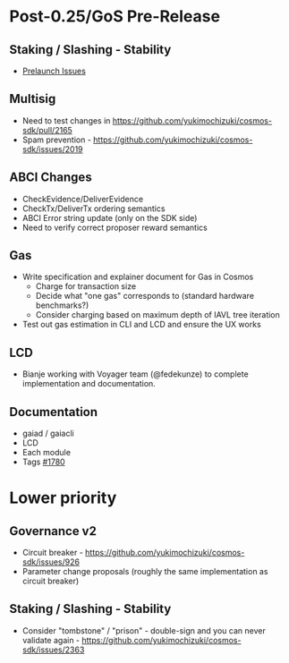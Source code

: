 # Post-0.25/GoS Pre-Release

## Staking / Slashing - Stability

- [Prelaunch Issues](https://github.com/yukimochizuki/cosmos-sdk/issues?utf8=%E2%9C%93&q=is%3Aissue+is%3Aopen+label%3Astaking+label%3Aprelaunch-2.0)

## Multisig

- Need to test changes in https://github.com/yukimochizuki/cosmos-sdk/pull/2165
- Spam prevention - https://github.com/yukimochizuki/cosmos-sdk/issues/2019

## ABCI Changes

- CheckEvidence/DeliverEvidence
- CheckTx/DeliverTx ordering semantics
- ABCI Error string update (only on the SDK side)
- Need to verify correct proposer reward semantics

## Gas

- Write specification and explainer document for Gas in Cosmos
  * Charge for transaction size
  * Decide what "one gas" corresponds to (standard hardware benchmarks?)
  * Consider charging based on maximum depth of IAVL tree iteration
- Test out gas estimation in CLI and LCD and ensure the UX works

## LCD

- Bianje working with Voyager team (@fedekunze) to complete implementation and documentation.

## Documentation

- gaiad / gaiacli
- LCD
- Each module
- Tags [#1780](https://github.com/yukimochizuki/cosmos-sdk/issues/1780)
# Lower priority

## Governance v2

- Circuit breaker - https://github.com/yukimochizuki/cosmos-sdk/issues/926
- Parameter change proposals (roughly the same implementation as circuit breaker)

## Staking / Slashing - Stability

- Consider "tombstone" / "prison" - double-sign and you can never validate again - https://github.com/yukimochizuki/cosmos-sdk/issues/2363
